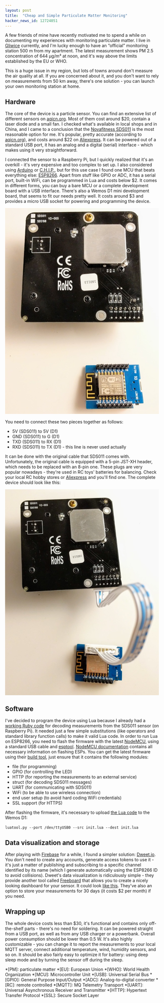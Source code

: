 ```yaml
---
layout: post
title:  "Cheap and Simple Particulate Matter Monitoring"
hacker_news_id: 12724051
---
```


A few friends of mine have recently motivated me to spend a while on
documenting my experiences with monitoring particulate matter. I live
in [Gliwice](https://pl.wikipedia.org/wiki/Gliwice) currently, and I'm
lucky enough to have an “official” monitoring station 500 m from my
apartment. The latest measurement shows PM 2.5 concentration of 644
µg/m³ at noon, and it's way above the limits established by the EU or
WHO.

This is a huge issue in my region, but lots of towns around don't
measure the air quality at all. If you are concerned about it, and you
don't want to rely on measurements from 50 km away, there's one
solution - you can launch your own monitoring station at home.

## Hardware

The core of the device is a particle sensor. You can find an extensive
list of different sensors
on [aqicn.org](http://aqicn.org/sensor/). Most of them cost around
$20, contain a laser diode and a small fan. I checked what's available
in local shops and in China, and I came to a conclusion that
the [Novafitness SDS011](http://aqicn.org/sensor/sds011/) is the most
reasonable option for me. It's popular, pretty accurate (according
to [aqicn.org](http://aqicn.org/)), and costs around $22
on [Aliexpress](https://www.aliexpress.com). It can be powered out of
a standard USB port, it has an analog and a digital (serial)
interface - which makes using it very straightforward.

I connected the sensor to a Raspberry Pi, but I quickly realized that
it's an overkill - it's very expensive and too complex to set up. I
also considered using [Arduino](https://www.arduino.cc/)
or [C.H.I.P.](https://getchip.com/), but for this use case I found one
MCU that beats everything
else: [ESP8266](https://en.wikipedia.org/wiki/ESP8266). Apart from
stuff like GPIO or ADC, it has a serial port, built-in WiFi, can be
programmed in Lua and costs below $2. It comes in different forms, you
can buy a bare MCU or a complete development board with a USB
interface. There's also a Wemos D1 mini development board, that seems
to fit our needs pretty well. It costs around $3 and provides a micro
USB socket for powering and programming the device.

![SDS011 and Wemos D1 mini](/i/IMG_20170103_164035.jpg)

You need to connect these two pieces together as follows:

- 5V (SDS011) to 5V (D1)
- GND (SDS011) to G (D1)
- TXD (SDS011) to RX (D1)
- RXD (SDS011) to TX (D1) - this line is never used actually

It can be done with the original cable that SDS011 comes
with. Unfortunately, the original cable is equipped with a 5-pin
JST-XH header, which needs to be replaced with an 8-pin one. These
plugs are very popular nowadays - they're used in RC toys' batteries
for balancing. Check your local RC hobby stores
or [Aliexpress](https://www.aliexpress.com/) and you'll find one. The
complete device should look like this:

![SDS011 and Wemos D1 mini connected together](/i/IMG_20170103_164451.jpg)

## Software

I've decided to program the device using Lua because I already had
a
[working Ruby code](https://gist.github.com/qoobaa/076745e63319783cd9e6db93a9b01e6b) for
decoding measurements from the SDS011 sensor (on Raspberry Pi). It
needed just a few simple substitutions (like operators and standard
library function calls) to make it valid Lua code. In order to run Lua
on ESP8266, you need to flash the firmware with the
latest [NodeMCU](https://nodemcu.readthedocs.io/en/master/), using a
standard USB cable
and
[esptool](https://github.com/espressif/esptool). [NodeMCU documentation](https://nodemcu.readthedocs.io/en/master/en/flash/) contains
all necessary information on flashing ESPs. You can get the latest
firmware using their [build tool](https://nodemcu-build.com/), just
ensure that it contains the following modules:

- file (for programming)
- GPIO (for controlling the LED)
- HTTP (for reporting the measurements to an external service)
- struct (for decoding SDS011 messages)
- UART (for communicating with SDS011)
- WiFi (to be able to use wireless connection)
- end user setup (to avoid hard coding WiFi credentials)
- SSL support (for HTTPS)

After flashing the firmware, it's necessary to
upload
[the Lua code](https://gist.github.com/qoobaa/d13e23a904cd29c54c6d0ee27a1eee5f) to
the Wemos D1:

`luatool.py --port /dev/ttyUSB0 --src init.lua --dest init.lua`

## Data visualization and storage

After playing with [Firebase](https://firebase.google.com/) for a
while, I found a simpler solution: [Dweet.io](http://dweet.io/). You
don't need to create any accounts, generate access tokens to use it -
it's just a matter of publishing and subscribing to a specific channel
identified by its name (which I generate automatically using the
ESP8266 ID to avoid collisions). Dweet's data visualization is
ridiculously simple - they provide another tool
called [Freeboard](https://freeboard.io) that allows you to create a
nicely looking dashboard for your sensor. It could
look [like this](https://freeboard.io/board/8kN2wB). They've also an
option to store your measurements for 30 days (it costs $2 per month)
if you need.

## Wrapping up

The whole device costs less than $30, it's functional and contains
only off-the-shelf parts - there's no need for soldering. It can be
powered straight from a USB port, as well as from any USB charger or a
powerbank. Overall power consumption should be lower than 0.5 W. It's
also highly customizable - you can change it to report the
measurements to your local MQTT server, connect additional
temperature, wind, humidity sensors, and so on. It should be also
fairly easy to optimize it for battery: using deep sleep mode and by
turning the sensor off during the sleep.

*[PM]: particulate matter
*[EU]: European Union
*[WHO]: World Health Organization
*[MCU]: Microcontroller Unit
*[USB]: Universal Serial Bus
*[GPIO]: General Purpose Input/Output
*[ADC]: Analog-to-digital converter
*[RC]: remote controlled
*[MQTT]: MQ Telemetry Transport
*[UART]: Universal Asynchronous Receiver and Transmitter
*[HTTP]: Hypertext Transfer Protocol
*[SSL]: Secure Socket Layer
